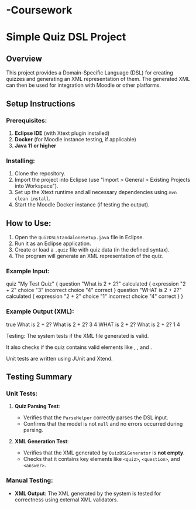 # -Coursework
# Simple Quiz DSL Project

## Overview

This project provides a Domain-Specific Language (DSL) for creating quizzes and generating an XML representation of them. The generated XML can then be used for integration with Moodle or other platforms.

## Setup Instructions

### Prerequisites:
1. **Eclipse IDE** (with Xtext plugin installed)
2. **Docker** (for Moodle instance testing, if applicable)
3. **Java 11 or higher**

### Installing:
1. Clone the repository.
2. Import the project into Eclipse (use "Import > General > Existing Projects into Workspace").
3. Set up the Xtext runtime and all necessary dependencies using `mvn clean install`.
4. Start the Moodle Docker instance (if testing the output).

## How to Use:
1. Open the `QuizDSLStandaloneSetup.java` file in Eclipse.
2. Run it as an Eclipse application.
3. Create or load a `.quiz` file with quiz data (in the defined syntax).
4. The program will generate an XML representation of the quiz.

### Example Input:

quiz "My Test Quiz" {
    question "What is 2 + 2?" calculated {
        expression "2 + 2"
        choice "3" incorrect
        choice "4" correct
    }
    question "WHAT is 2 + 2?" calculated {
        expression "2 + 2"
        choice "1" incorrect
        choice "4" correct
    }
}

### Example Output (XML):
<?xml version="1.0" encoding="UTF-8"?>
<quiz>
    <randomizeorder>true</randomizeorder>
    <question type="multichoice">
        <name><text>What is 2 + 2?</text></name>
        <questiontext format="html"><text>What is 2 + 2?</text></questiontext>
        <answer fraction="0"><text>3</text></answer>
        <answer fraction="100"><text>4</text></answer>
    </question>
    <question type="multichoice">
        <name><text>WHAT is 2 + 2?</text></name>
        <questiontext format="html"><text>What is 2 + 2?</text></questiontext>
        <answer fraction="0"><text>1</text></answer>
        <answer fraction="100"><text>4</text></answer>
    </question>
</quiz>

Testing:
The system tests if the XML file generated is valid.

It also checks if the quiz contains valid elements like <quiz>, <question>, and <answer>.

Unit tests are written using JUnit and Xtend.




## Testing Summary

### Unit Tests:
1. **Quiz Parsing Test**:
   - Verifies that the `ParseHelper` correctly parses the DSL input.
   - Confirms that the model is not `null` and no errors occurred during parsing.

2. **XML Generation Test**:
   - Verifies that the XML generated by `QuizDSLGenerator` is **not empty**.
   - Checks that it contains key elements like `<quiz>`, `<question>`, and `<answer>`.

### Manual Testing:
- **XML Output**: The XML generated by the system is tested for correctness using external XML validators.



